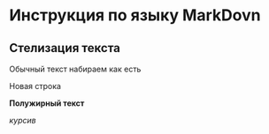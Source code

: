 # Инструкция по  языку MarkDovn

## Стелизация текста

Обычный текст набираем как есть

Новая строка

**Полужирный текст**

*курсив*
